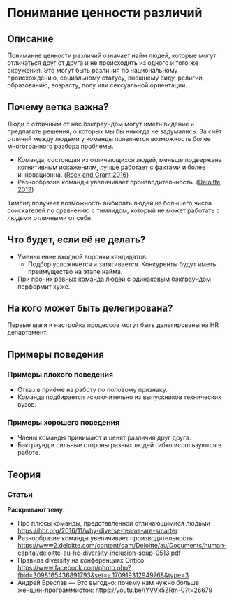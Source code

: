# Понимание ценности различий
## Описание
Понимание ценности различий означает найм людей, которые могут отличаться друг от друга и не происходить из одного и того же окружения. Это могут быть различия по национальному происхождению, социальному статусу, внешнему виду, религии, образованию, возрасту, полу или сексуальной ориентации.

## Почему ветка важна?
Люди с отличным от нас бэкграундом могут иметь видение и предлагать решения, о которых мы бы никогда не задумались. За счёт отличий между людьми у команды появляется возможность более многогранного разбора проблемы.

- Команда, состоящая из отличающихся людей, меньше подвержена когнитивным искажениям, лучше работает с фактами и более инновационна. ([Rock and Grant 2016](https://hbr.org/2016/11/why-diverse-teams-are-smarter))
- Разнообразие команды увеличивает производительность. ([Deloitte 2013](https://www2.deloitte.com/content/dam/Deloitte/au/Documents/human-capital/deloitte-au-hc-diversity-inclusion-soup-0513.pdf))

Тимлид получает возможность выбирать людей из большего числа соискателей по сравнению с тимлидом, который не может работать с людьми отличными от себя.

## Что будет, если её не делать?
- Уменьшение входной воронки кандидатов.
  - Подбор усложняется и затягивается. Конкуренты будут иметь преимущество на этапе найма.
- При прочих равных команда людей с одинаковым бэкграундом перформит хуже.

## На кого может быть делегирована?
Первые шаги и настройка процессов могут быть делегированы на HR департамент.

## Примеры поведения
### Примеры плохого поведения
- Отказ в приёме на работу по половому признаку.
- Команда подбирается исключительно из выпускников технических вузов.

### Примеры хорошего поведения
- Члены команды принимают и ценят различия друг друга.
- Бэкграунд и сильные стороны разных людей гибко используются в работе.

## Теория
### Статьи
**Раскрывают тему:**
- Про плюсы команды, представленной отличающимися людьми https://hbr.org/2016/11/why-diverse-teams-are-smarter
- Разнообразие команды увеличивает производительность: https://www2.deloitte.com/content/dam/Deloitte/au/Documents/human-capital/deloitte-au-hc-diversity-inclusion-soup-0513.pdf
- Правила diversity на конференциях Ontico: https://www.facebook.com/photo.php?fbid=3098165436891793&set=a.170919312949768&type=3
- Андрей Бреслав — Это выгодно: почему нам нужно больше женщин-программисток: https://youtu.be/iYVVx5ZRm-0?t=26679
